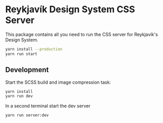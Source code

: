 # Reykjavík Design System CSS Server

This package contains all you need to run the CSS server for Reykjavík's
Design System.

```sh
yarn install --production
yarn run start
```

## Development

Start the SCSS build and image compression task:

```sh
yarn install
yarn run dev
```

In a second terminal start the dev server

```sh
yarn run server:dev
```
